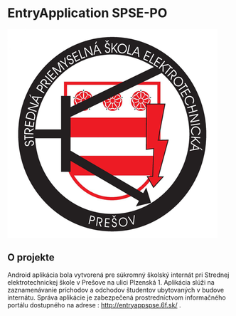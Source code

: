# EntryApplication SPSE-PO
![logo](app/src/main/res/drawable/logospse.png)

## O projekte
Android aplikácia bola vytvorená pre súkromný školský internát pri Strednej elektrotechnickej škole v Prešove na ulici Plzenská 1. 
Aplikácia slúži na zaznamenávanie príchodov a odchodov študentov ubytovaných v budove internátu. Správa aplikácie je zabezpečená 
prostredníctvom informačného portálu dostupného na adrese : http://entryappspse.6f.sk/ .

